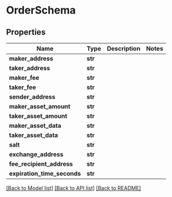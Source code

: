 # OrderSchema

## Properties

| Name                        | Type    | Description | Notes |
| --------------------------- | ------- | ----------- | ----- |
| **maker_address**           | **str** |             |
| **taker_address**           | **str** |             |
| **maker_fee**               | **str** |             |
| **taker_fee**               | **str** |             |
| **sender_address**          | **str** |             |
| **maker_asset_amount**      | **str** |             |
| **taker_asset_amount**      | **str** |             |
| **maker_asset_data**        | **str** |             |
| **taker_asset_data**        | **str** |             |
| **salt**                    | **str** |             |
| **exchange_address**        | **str** |             |
| **fee_recipient_address**   | **str** |             |
| **expiration_time_seconds** | **str** |             |

[[Back to Model list]](../README.md#documentation-for-models) [[Back to API list]](../README.md#documentation-for-api-endpoints) [[Back to README]](../README.md)
